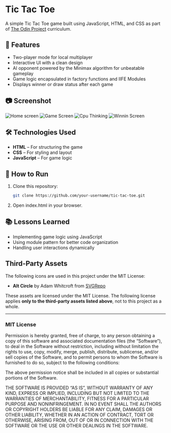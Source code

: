# Tic Tac Toe  

A simple Tic Tac Toe game built using JavaScript, HTML, and CSS as part of [The Odin Project](https://www.theodinproject.com/) curriculum.  

## 🚀 Features  
- Two-player mode for local multiplayer
- Interactive UI with a clean design
- AI opponent powered by the Minimax algorithm for unbeatable gameplay
- Game logic encapsulated in factory functions and IIFE Modules
- Displays winner or draw status after each game  

## 📷 Screenshot  
![Home screen](https://github.com/user-attachments/assets/2f2f2476-9887-40eb-9d0a-2292da2a8db8)
![Game Screen](https://github.com/user-attachments/assets/a18a3dec-7990-49c4-9469-458e2f54066f)
![Cpu Thinking](https://github.com/user-attachments/assets/1d843a8e-8484-4402-bd38-6310273f4dea)
![Winnin Screen](https://github.com/user-attachments/assets/73b978fb-0669-4ab5-bd1d-4335108e0b69)


## 🛠️ Technologies Used  
- **HTML** – For structuring the game  
- **CSS** – For styling and layout  
- **JavaScript** – For game logic  

## 🔧 How to Run  
1. Clone this repository:  
   ```bash
   git clone https://github.com/your-username/tic-tac-toe.git

2. Open index.html in your browser.

## 📚 Lessons Learned
- Implementing game logic using JavaScript
- Using module pattern for better code organization
- Handling user interactions dynamically




## Third-Party Assets

The following icons are used in this project under the MIT License:

- **Alt Circle** by Adam Whitcroft from [SVGRepo](https://www.svgrepo.com/)

These assets are licensed under the MIT License. The following license applies **only to the third-party assets listed above**, not to this project as a whole.

---

### MIT License

Permission is hereby granted, free of charge, to any person obtaining a copy of this software and associated documentation files (the “Software”), to deal in the Software without restriction, including without limitation the rights to use, copy, modify, merge, publish, distribute, sublicense, and/or sell copies of the Software, and to permit persons to whom the Software is furnished to do so, subject to the following conditions:  

The above permission notice shall be included in all copies or substantial portions of the Software.  

THE SOFTWARE IS PROVIDED “AS IS”, WITHOUT WARRANTY OF ANY KIND, EXPRESS OR IMPLIED, INCLUDING BUT NOT LIMITED TO THE WARRANTIES OF MERCHANTABILITY, FITNESS FOR A PARTICULAR PURPOSE AND NONINFRINGEMENT. IN NO EVENT SHALL THE AUTHORS OR COPYRIGHT HOLDERS BE LIABLE FOR ANY CLAIM, DAMAGES OR OTHER LIABILITY, WHETHER IN AN ACTION OF CONTRACT, TORT OR OTHERWISE, ARISING FROM, OUT OF OR IN CONNECTION WITH THE SOFTWARE OR THE USE OR OTHER DEALINGS IN THE SOFTWARE.
